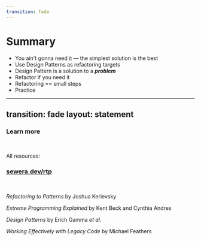 ```yaml
---
transition: fade
---
```


# Summary

<v-clicks>

- You ain't gonna need it — the simplest solution is the best
- Use Design Patterns as refactoring targets
- Design Pattern is a solution to a **_problem_**
- Refactor if you need it
- Refactoring == small steps
- Practice

</v-clicks>

---
transition: fade
layout: statement
---

### **Learn more**

<br />

All resources:

### **[sewera.dev/rtp](https://www.sewera.dev/rtp)**

<br />

_Refactoring to Patterns_ by Joshua Kerievsky

_Extreme Programming Explained_ by Kent Beck and Cynthia Andres

_Design Patterns_ by Erich Gamma _et al._

_Working Effectively with Legacy Code_ by Michael Feathers
